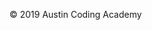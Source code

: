 &copy; 2019 Austin Coding Academy
<script src="https://cdnjs.cloudflare.com/ajax/libs/fetch/2.0.3/fetch.min.js"></script>
<script>
  fetch('/_book/gitbook/style.css').catch(error => {
    window.location = window.location.href;
  });
</script>